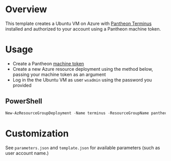 # Overview

This template creates a Ubuntu VM on Azure with [Pantheon Terminus](https://pantheon.io/docs/terminus/) installed and authorized to your account using a Pantheon machine token. 

# Usage

- Create a Pantheon [machine token](https://pantheon.io/docs/machine-tokens/)
- Create a new Azure resource deployment using the method below, passing your machine token as an argument
- Log in the the Ubuntu VM as user `wsadmin` using the password you provided

## PowerShell

```powershell
New-AzResourceGroupDeployment -Name terminus -ResourceGroupName pantheon-automation -TemplateFile .\template.json -TemplateParameterFile .\parameters.json -Mode Complete  -pantheonMachineToken [machine-token] -adminPasswordOrKey (convertto-securestring 'Pa55W0rd!' -asplaintext -force)  -Verbose
```

# Customization

See `parameters.json` and `template.json` for available parameters (such as user account name.)
